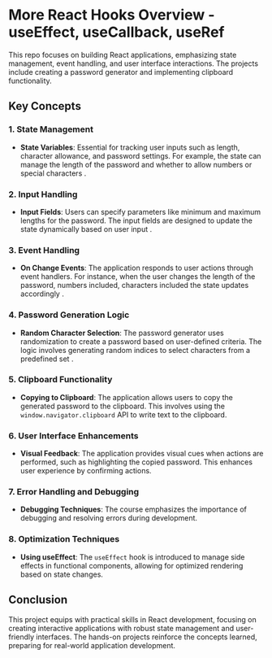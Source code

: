 # More React Hooks Overview - useEffect, useCallback, useRef

This repo focuses on building React applications, emphasizing state management, event handling, and user interface interactions. The projects include creating a password generator and implementing clipboard functionality.

## Key Concepts

### 1. **State Management**
- **State Variables**: Essential for tracking user inputs such as length, character allowance, and password settings. For example, the state can manage the length of the password and whether to allow numbers or special characters .

### 2. **Input Handling**
- **Input Fields**: Users can specify parameters like minimum and maximum lengths for the password. The input fields are designed to update the state dynamically based on user input .

### 3. **Event Handling**
- **On Change Events**: The application responds to user actions through event handlers. For instance, when the user changes the length of the password, numbers included, characters included  the state updates accordingly .

### 4. **Password Generation Logic**
- **Random Character Selection**: The password generator uses randomization to create a password based on user-defined criteria. The logic involves generating random indices to select characters from a predefined set .

### 5. **Clipboard Functionality**
- **Copying to Clipboard**: The application allows users to copy the generated password to the clipboard. This involves using the `window.navigator.clipboard` API to write text to the clipboard.

### 6. **User Interface Enhancements**
- **Visual Feedback**: The application provides visual cues when actions are performed, such as highlighting the copied password. This enhances user experience by confirming actions.

### 7. **Error Handling and Debugging**
- **Debugging Techniques**: The course emphasizes the importance of debugging and resolving errors during development.

### 8. **Optimization Techniques**
- **Using useEffect**: The `useEffect` hook is introduced to manage side effects in functional components, allowing for optimized rendering based on state changes.

## Conclusion
This project equips with practical skills in React development, focusing on creating interactive applications with robust state management and user-friendly interfaces. The hands-on projects reinforce the concepts learned, preparing for real-world application development.